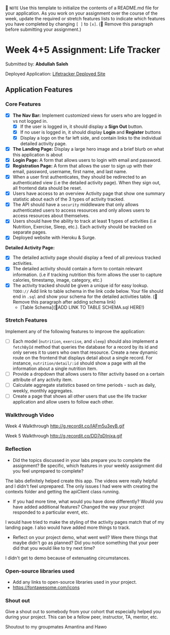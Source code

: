 📝 `NOTE` Use this template to initialize the contents of a README.md file for your application. As you work on your assignment over the course of the week, update the required or stretch features lists to indicate which features you have completed by changing `[ ]` to `[x]`. (🚫 Remove this paragraph before submitting your assignment.)

# Week 4+5 Assignment: Life Tracker

Submitted by: **Abdullah Saleh**

Deployed Application: [Lifetracker Deployed Site](http://gainful-trade.surge.sh/)

## Application Features

### Core Features

- [x] **The Nav Bar:** Implement customized views for users who are logged in vs not logged in.
  - [x] If the user is logged in, it should display a **Sign Out** button. 
  - [x] If no user is logged in, it should display **Login** and **Register** buttons
  - [x] Display a logo on the far left side, and contain links to the individual detailed activity page. 
- [x] **The Landing Page:** Display a large hero image and a brief blurb on what this application is about
- [x] **Login Page:** A form that allows users to login with email and password.
- [x] **Registration Page:** A form that allows the user to sign up with their email, password, username, first name, and last name.
- [x] When a user first authenticates, they should be redirected to an authenticated view (i.e the detailed activity page). When they sign out, all frontend data should be reset.
- [x] Users have access to an overview Activity page that show one summary statistic about each of the 3 types of activity tracked.
- [x] The API should have a `security` middleware that only allows authenticated users to access resources and only allows users to access resources about themselves. 
- [x] Users should have the ability to track at least **1** types of activities (i.e Nutrition, Exercise, Sleep, etc.). Each activity should be tracked on separate pages.
- [x] Deployed website with Heroku & Surge. 

**Detailed Activity Page:**
- [x] The detailed activity page should display a feed of all previous tracked activities.
- [x] The detailed activity should contain a form to contain relevant information. (i.e if tracking nutrition this form allows the user to capture calories, timestamp, image, category, etc.) 
- [x] The activity tracked should be given a unique id for easy lookup.
  `TODO://` Add link to table schema in the link code below. Your file should end in `.sql` and show your schema for the detailed activities table. (🚫 Remove this paragraph after adding schema link)
  * [Table Schema](📝ADD LINK TO TABLE SCHEMA.sql HERE!) 

### Stretch Features

Implement any of the following features to improve the application:
- [ ] Each model (`nutrition`, `exercise`, and `sleep`) should also implement a `fetchById` method that queries the database for a record by its id and only serves it to users who own that resource. Create a new dynamic route on the frontend that displays detail about a single record. For instance, `nutrition/detail/:id` should show a page with all the information about a single nutrition item.
- [ ] Provide a dropdown that allows users to filter activity based on a certain attribute of any activity item.
- [ ] Calculate aggregate statistics based on time periods - such as daily, weekly, monthly aggregates.
- [ ] Create a page that shows all other users that use the life tracker application and allow users to follow each other.

### Walkthrough Video

Week 4 Walkthrough 
http://g.recordit.co/lAFm5u3eyB.gif

Week 5 Walkthrough 
http://g.recordit.co/DD7qDInjxa.gif


### Reflection

* Did the topics discussed in your labs prepare you to complete the assignment? Be specific, which features in your weekly assignment did you feel unprepared to complete?

The labs definitely helped create this app. The videos were really helpful and I didn't feel unprepared. The only issues I had were with creating the contexts folder and getting the apiClient class running. 

* If you had more time, what would you have done differently? Would you have added additional features? Changed the way your project responded to a particular event, etc.
  
I would have tried to make the styling of the activity pages match that of my landing page. I also would have added more things to track. 

* Reflect on your project demo, what went well? Were there things that maybe didn't go as planned? Did you notice something that your peer did that you would like to try next time?

I didn't get to demo because of extenuating circumstances. 

### Open-source libraries used

- Add any links to open-source libraries used in your project.
- https://fontawesome.com/icons

### Shout out

Give a shout out to somebody from your cohort that especially helped you during your project. This can be a fellow peer, instructor, TA, mentor, etc.

Shoutout to my groupmates Amantina and Hawo
